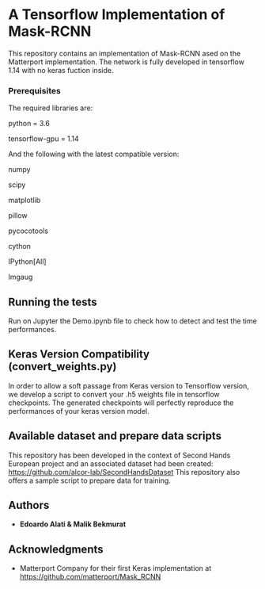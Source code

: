 # A Tensorflow Implementation of Mask-RCNN

This repository contains an implementation of Mask-RCNN ased on the Matterport implementation. The network is fully developed in tensorflow 1.14 with no keras fuction inside.


### Prerequisites

The required libraries are:

python = 3.6

tensorflow-gpu = 1.14

And the following with the latest compatible version:

numpy

scipy

matplotlib

pillow

pycocotools

cython

IPython[All]

Imgaug


## Running the tests

Run on Jupyter the Demo.ipynb file to check how to detect and test the time performances.

## Keras Version Compatibility (convert_weights.py)

In order to allow a soft passage from Keras version to Tensorflow version, we develop a script to convert your .h5 weights file in tensorflow checkpoints. The generated checkpoints will perfectly reproduce the performances of your keras version model.

## Available dataset and prepare data scripts

This repository has been developed in the context of Second Hands European project and an associated dataset had been created:
https://github.com/alcor-lab/SecondHandsDataset
This repository also offers a sample script to prepare data for training.

## Authors

* **Edoardo Alati & Malik Bekmurat** 


## Acknowledgments

* Matterport Company for their first Keras implementation at https://github.com/matterport/Mask_RCNN


